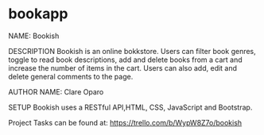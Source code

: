 # bookapp

NAME: Bookish

DESCRIPTION
Bookish is an online bokkstore. Users can filter book genres, toggle to read book descriptions, add and delete books from a cart and increase the number of items in the cart.
Users can also add, edit and delete general comments to the page.

AUTHOR NAME: Clare Oparo

SETUP
Bookish uses a RESTful API,HTML, CSS, JavaScript and Bootstrap. 

Project Tasks can be found at: https://trello.com/b/WypW8Z7o/bookish